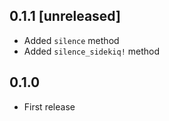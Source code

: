 ## 0.1.1 [unreleased]

- Added `silence` method
- Added `silence_sidekiq!` method

## 0.1.0

- First release
